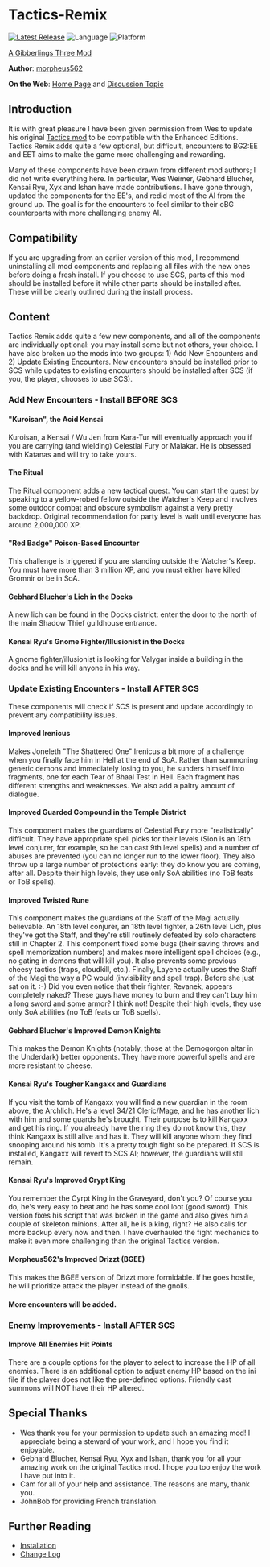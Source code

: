 # Tactics-Remix

[![Latest Release](https://img.shields.io/github/v/release/gibberlings3/Tactics-Remix?include_prereleases)](https://github.com/Gibberlings3/Tactics-Remix/releases/latest)
![Language](https://img.shields.io/static/v1?label=language&message=english%20%7C%20french&color=informational)
![Platform](https://img.shields.io/static/v1?label=platform&message=windows%20%7C%20macos%20%7C%20linux&color=informational)

[A Gibberlings Three Mod](https://www.gibberlings3.net/)

**Author**: [morpheus562](https://www.gibberlings3.net/profile/11591-morpheus562/)

**On the Web**: [Home Page](https://www.gibberlings3.net/mods/quests/tactics-remix/) and [Discussion Topic](https://www.gibberlings3.net/forums/topic/35950-tactics-remix/)

## Introduction

It is with great pleasure I have been given permission from Wes to update his original [Tactics mod](https://weidu.org/tactics.html) to be compatible with the Enhanced Editions. Tactics Remix adds quite a few optional, but difficult, encounters to BG2:EE and EET aims to make the game more challenging and rewarding.

Many of these components have been drawn from different mod authors; I did not write everything here. In particular, Wes Weimer, Gebhard Blucher, Kensai Ryu, Xyx and Ishan have made contributions. I have gone through, updated the components for the EE's, and redid most of the AI from the ground up. The goal is for the encounters to feel similar to their oBG counterparts with more challenging enemy AI.

## Compatibility
If you are upgrading from an earlier version of this mod, I recommend uninstalling all mod components and replacing all files with the new ones before doing a fresh install. If you choose to use SCS, parts of this mod should be installed before it while other parts should be installed after. These will be clearly outlined during the install process.

## Content

Tactics Remix adds quite a few new components, and all of the components are individually optional: you may install some but not others, your choice. I have also broken up the mods into two groups: 1) Add New Encounters and 2) Update Existing Encounters. New encounters should be installed prior to SCS while updates to existing encounters should be installed after SCS (if you, the player, chooses to use SCS).

### Add New Encounters - Install BEFORE SCS

#### "Kuroisan", the Acid Kensai

Kuroisan, a Kensai / Wu Jen from Kara-Tur will eventually approach you if you are carrying (and wielding) Celestial Fury or Malakar. He is obsessed with Katanas and will try to take yours. 

#### The Ritual

The Ritual component adds a new tactical quest. You can start the quest by speaking to a yellow-robed fellow outside the Watcher's Keep and involves some outdoor combat and obscure symbolism against a very pretty backdrop. Original recommendation for party level is wait until everyone has around 2,000,000 XP. 

#### "Red Badge" Poison-Based Encounter

This challenge is triggered if you are standing outside the Watcher's Keep. You must have more than 3 million XP, and you must either have killed Gromnir or be in SoA. 

#### Gebhard Blucher's Lich in the Docks

A new lich can be found in the Docks district: enter the door to the north of the main Shadow Thief guildhouse entrance. 

#### Kensai Ryu's Gnome Fighter/Illusionist in the Docks

A gnome fighter/illusionist is looking for Valygar inside a building in the docks and he will kill anyone in his way. 

### Update Existing Encounters - Install AFTER SCS

These components will check if SCS is present and update accordingly to prevent any compatibility issues.

#### Improved Irenicus

Makes Joneleth "The Shattered One" Irenicus a bit more of a challenge when you finally face him in Hell at the end of SoA. Rather than summoning generic demons and immediately losing to you, he sunders himself into fragments, one for each Tear of Bhaal Test in Hell. Each fragment has different strengths and weaknesses. We also add a paltry amount of dialogue.

#### Improved Guarded Compound in the Temple District

This component makes the guardians of Celestial Fury more "realistically" difficult. They have appropriate spell picks for their levels (Sion is an 18th level conjurer, for example, so he can cast 9th level spells) and a number of abuses are prevented (you can no longer run to the lower floor). They also throw up a large number of protections early: they do know you are coming, after all. Despite their high levels, they use only SoA abilities (no ToB feats or ToB spells). 

#### Improved Twisted Rune

This component makes the guardians of the Staff of the Magi actually believable. An 18th level conjurer, an 18th level fighter, a 26th level Lich, plus they've got the Staff, and they're still routinely defeated by solo characters still in Chapter 2. This component fixed some bugs (their saving throws and spell memorization numbers) and makes more intelligent spell choices (e.g., no gating in demons that will kill you). It also prevents some previous cheesy tactics (traps, cloudkill, etc.). Finally, Layene actually uses the Staff of the Magi the way a PC would (invisibility and spell trap). Before she just sat on it. :-) Did you even notice that their fighter, Revanek, appears completely naked? These guys have money to burn and they can't buy him a long sword and some armor? I think not! Despite their high levels, they use only SoA abilities (no ToB feats or ToB spells). 

#### Gebhard Blucher's Improved Demon Knights

This makes the Demon Knights (notably, those at the Demogorgon altar in the Underdark) better opponents. They have more powerful spells and are more resistant to cheese. 

#### Kensai Ryu's Tougher Kangaxx and Guardians

If you visit the tomb of Kangaxx you will find a new guardian in the room above, the Archlich. He's a level 34/21 Cleric/Mage, and he has another lich with him and some guards he's brought. Their purpose is to kill Kangaxx and get his ring. If you already have the ring they do not know this, they think Kangaxx is still alive and has it. They will kill anyone whom they find snooping around his tomb. It's a pretty tough fight so be prepared. If SCS is installed, Kangaxx will revert to SCS AI; however, the guardians will still remain.

#### Kensai Ryu's Improved Crypt King

You remember the Cyrpt King in the Graveyard, don't you? Of course you do, he's very easy to beat and he has some cool loot (good sword). This version fixes his script that was broken in the game and also gives him a couple of skeleton minions. After all, he is a king, right? He also calls for more backup every now and then. I have overhauled the fight mechanics to make it even more challenging than the original Tactics version. 

#### Morpheus562's Improved Drizzt (BGEE)

This makes the BGEE version of Drizzt more formidable. If he goes hostile, he will prioritize attack the player instead of the gnolls. 

#### More encounters will be added.

### Enemy Improvements - Install AFTER SCS

#### Improve All Enemies Hit Points

There are a couple options for the player to select to increase the HP of all enemies. There is an additional option to adjust enemy HP based on the ini file if the player does not like the pre-defined options. Friendly cast summons will NOT have their HP altered. 

## Special Thanks

- Wes thank you for your permission to update such an amazing mod! I appreciate being a steward of your work, and I hope you find it enjoyable.
- Gebhard Blucher, Kensai Ryu, Xyx and Ishan, thank you for all your amazing work on the original Tactics mod. I hope you too enjoy the work I have put into it.
- Cam for all of your help and assistance. The reasons are many, thank you.
- JohnBob for providing French translation.

## Further Reading

- [Installation](INSTALL.md)
- [Change Log](CHANGELOG.md)
